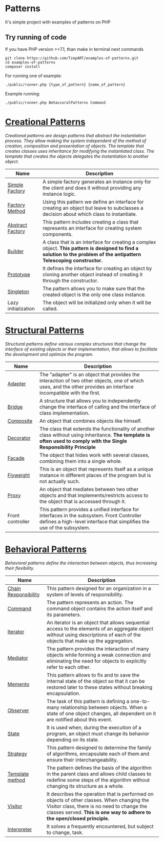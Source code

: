 # Patterns
It's simple project with examples of patterns on PHP

## Try running of code
If you have PHP version >=7.1, than make in terminal next commands

```
git clone https://github.com/TzepART/examples-of-patterns.git
cd examples-of-patterns
composer install
```

For running one of example:
```
./public/runner.php {type_of_pattern} {name_of_pattern}
```

Example running:
```
./public/runner.php BehavioralPatterns Command
```

[Creational Patterns](src/CreationalPatterns)
====================================================================================================================
*Creational patterns are design patterns that abstract the instantiation process. They allow making the system 
independent of the method of creation, composition and presentation of objects. The template that creates 
classes uses inheritance for modifying the instantiated class. The template that creates the objects delegates 
the instantiation to another object.*


| Name | Description |
| -------- | ----------- |
| [Simple Factory](src/CreationalPatterns/SimpleFactory/Runner.php) | A simple factory generates an instance only for the client and does it without providing any instance logic. |
| [Factory Method](src/CreationalPatterns/FactoryMethod/Runner.php) | Using this pattern we define an interface for creating an object but leave to subclasses a decision about which class to instantiate. |
| [Abstract Factory](src/CreationalPatterns/AbstractFactory/Runner.php) | This pattern includes creating a class that represents an interface for creating system components.|
| [Builder](src/CreationalPatterns/Builder/Runner.php) | A class that is an interface for creating a complex object. **This pattern is designed to find a solution to the problem of the antipattern Telescoping constructor.** |
| [Prototype](src/CreationalPatterns/Prototype/Runner.php) | It defines the interface for creating an object by cloning another object instead of creating it through the constructor. |
| [Singleton](src/CreationalPatterns/Singleton/Runner.php) | The pattern allows you to make sure that the created object is the only one class instance. |
| Lazy initialization | The object will be initialized only when it will be called. |

[Structural Patterns](src/StructuralPatterns)
=========================================================================================================
*Structural patterns define various complex structures that change the interface of existing objects or their implementation, 
that allows to facilitate the development and optimize the program.*


| Name | Description |
| ---- | ------------ |
| [Adapter](src/StructuralPatterns/Adapter/Runner.php) | The "adapter" is an object that provides the interaction of two other objects, one of which uses, and the other provides an interface incompatible with the first. |
| [Bridge](src/StructuralPatterns/Bridge/Runner.php) | A structure that allows you to independently change the interface of calling and the interface of class implementation. |
| [Composite](src/StructuralPatterns/Composite/Runner.php) |	An object that combines objects like himself. |
| [Decorator](src/StructuralPatterns/Decorator/Runner.php) | The class that extends the functionality of another class without using inheritance. **The template is often used to comply with the Single Responsibility Principle** |
| [Facade](src/StructuralPatterns/Facade/Runner.php) | The object that hides work with several classes, combining them into a single whole. |
| [Flyweight](src/StructuralPatterns/Flyweight/Runner.php) | This is an object that represents itself as a unique instance in different places of the program but is not actually such. |
| [Proxy](src/StructuralPatterns/Proxy/Runner.php) | An object that mediates between two other objects and that implements/restricts access to the object that is accessed through it. |
| Front controller | This pattern provides a unified interface for interfaces in the subsystem. Front Controller defines a high-level interface that simplifies the use of the subsystem. |	

[Behavioral Patterns](src/BehavioralPatterns)
=========================================================================================================
*Behavioral patterns define the interaction between objects, thus increasing their flexibility.*


| Name | Description |
| -------- | -------- |
| [Chain Responsibility](src/BehavioralPatterns/ChainResponsibility/Runner.php)	| This pattern designed for an organization in a system of levels of responsibility. |
| [Command](src/BehavioralPatterns/Command/Runner.php)	| The pattern represents an action. The command object contains the action itself and its parameters. |
| [Iterator](src/BehavioralPatterns/Iterator/Runner.php)	| An iterator is an object that allows sequential access to the elements of an aggregate object without using descriptions of each of the objects that make up the aggregation. |
| [Mediator](src/BehavioralPatterns/Mediator/Runner.php)	| The pattern provides the interaction of many objects while forming a weak connection and eliminating the need for objects to explicitly refer to each other. |
| [Memento](src/BehavioralPatterns/Memento/Runner.php)	| This pattern allows to fix and to save the internal state of the object so that it can be restored later to these states without breaking encapsulation. |
| [Observer](src/BehavioralPatterns/Observer/Runner.php)	| The task of this pattern is defining a one-to-many relationship between objects. When a state of one object changes, all dependent on it are notified about this event. |
| [State](src/BehavioralPatterns/State/Runner.php)	| It is used when, during the execution of a program, an object must change its behavior depending on its state. |
| [Strategy](src/BehavioralPatterns/Strategy/Runner.php)	| This pattern designed to determine the family of algorithms, encapsulate each of them and ensure their interchangeability. |
| [Template method](src/BehavioralPatterns/TemplateMethod/Runner.php)	| The pattern defines the basis of the algorithm in the parent class and allows child classes to redefine some steps of the algorithm without changing its structure as a whole. |
| [Visitor](src/BehavioralPatterns/Visitor/Runner.php)	| It describes the operation that is performed on objects of other classes. When changing the Visitor class, there is no need to change the classes served. **This is one way to adhere to the open/closed principle.** |
| [Interpreter](src/BehavioralPatterns/Interpreter/Runner.php) | It solves a frequently encountered, but subject to change, task. |
 
